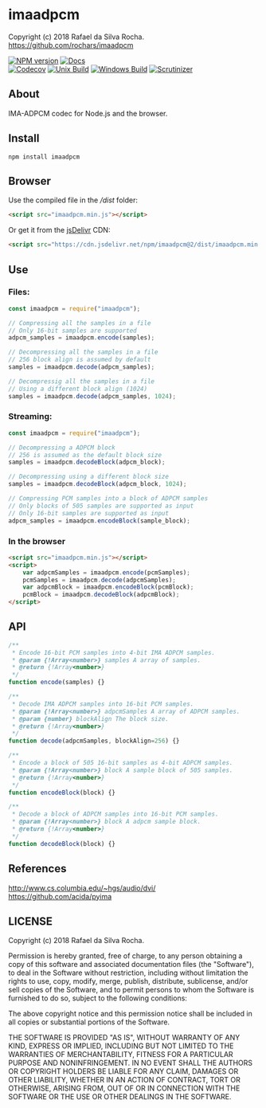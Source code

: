 # imaadpcm
Copyright (c) 2018 Rafael da Silva Rocha.  
https://github.com/rochars/imaadpcm

[![NPM version](https://img.shields.io/npm/v/imaadpcm.svg?style=for-the-badge)](https://www.npmjs.com/package/imaadpcm) [![Docs](https://img.shields.io/badge/docs-online-blue.svg?style=for-the-badge)](https://rochars.github.io/imaadpcm/index.html)  
[![Codecov](https://img.shields.io/codecov/c/github/rochars/imaadpcm.svg?style=flat-square)](https://codecov.io/gh/rochars/imaadpcm) [![Unix Build](https://img.shields.io/travis/rochars/imaadpcm.svg?style=flat-square)](https://travis-ci.org/rochars/imaadpcm) [![Windows Build](https://img.shields.io/appveyor/ci/rochars/imaadpcm.svg?style=flat-square&logo=appveyor)](https://ci.appveyor.com/project/rochars/imaadpcm) [![Scrutinizer](https://img.shields.io/scrutinizer/g/rochars/imaadpcm.svg?style=flat-square&logo=scrutinizer)](https://scrutinizer-ci.com/g/rochars/imaadpcm/)

## About
IMA-ADPCM codec for Node.js and the browser.

## Install
```
npm install imaadpcm
```

## Browser
Use the compiled file in the */dist* folder:
```html
<script src="imaadpcm.min.js"></script>
```

Or get it from the [jsDelivr](https://www.jsdelivr.com) CDN:
```html
<script src="https://cdn.jsdelivr.net/npm/imaadpcm@2/dist/imaadpcm.min.js"></script>
```

## Use

### Files:
```javascript
const imaadpcm = require("imaadpcm");

// Compressing all the samples in a file
// Only 16-bit samples are supported
adpcm_samples = imaadpcm.encode(samples);

// Decompressing all the samples in a file
// 256 block align is assumed by default
samples = imaadpcm.decode(adpcm_samples);

// Decompressig all the samples in a file
// Using a different block align (1024)
samples = imaadpcm.decode(adpcm_samples, 1024);
```

### Streaming:
```javascript
const imaadpcm = require("imaadpcm");

// Decompressing a ADPCM block
// 256 is assumed as the default block size
samples = imaadpcm.decodeBlock(adpcm_block);

// Decompressing using a different block size
samples = imaadpcm.decodeBlock(adpcm_block, 1024);

// Compressing PCM samples into a block of ADPCM samples
// Only blocks of 505 samples are supported as input
// Only 16-bit samples are supported as input
adpcm_samples = imaadpcm.encodeBlock(sample_block);

```

### In the browser
```html
<script src="imaadpcm.min.js"></script>
<script>
    var adpcmSamples = imaadpcm.encode(pcmSamples);
    pcmSamples = imaadpcm.decode(adpcmSamples);
    var adpcmBlock = imaadpcm.encodeBlock(pcmBlock);
    pcmBlock = imaadpcm.decodeBlock(adpcmBlock);
</script>
```

## API
```javascript
/**
 * Encode 16-bit PCM samples into 4-bit IMA ADPCM samples.
 * @param {!Array<number>} samples A array of samples.
 * @return {!Array<number>}
 */
function encode(samples) {}

/**
 * Decode IMA ADPCM samples into 16-bit PCM samples.
 * @param {!Array<number>} adpcmSamples A array of ADPCM samples.
 * @param {number} blockAlign The block size.
 * @return {!Array<number>}
 */
function decode(adpcmSamples, blockAlign=256) {}

/**
 * Encode a block of 505 16-bit samples as 4-bit ADPCM samples.
 * @param {!Array<number>} block A sample block of 505 samples.
 * @return {!Array<number>}
 */
function encodeBlock(block) {}

/**
 * Decode a block of ADPCM samples into 16-bit PCM samples.
 * @param {!Array<number>} block A adpcm sample block.
 * @return {!Array<number>}
 */
function decodeBlock(block) {}
```

## References
http://www.cs.columbia.edu/~hgs/audio/dvi/  
https://github.com/acida/pyima

## LICENSE
Copyright (c) 2018 Rafael da Silva Rocha.

Permission is hereby granted, free of charge, to any person obtaining
a copy of this software and associated documentation files (the
"Software"), to deal in the Software without restriction, including
without limitation the rights to use, copy, modify, merge, publish,
distribute, sublicense, and/or sell copies of the Software, and to
permit persons to whom the Software is furnished to do so, subject to
the following conditions:

The above copyright notice and this permission notice shall be
included in all copies or substantial portions of the Software.

THE SOFTWARE IS PROVIDED "AS IS", WITHOUT WARRANTY OF ANY KIND,
EXPRESS OR IMPLIED, INCLUDING BUT NOT LIMITED TO THE WARRANTIES OF
MERCHANTABILITY, FITNESS FOR A PARTICULAR PURPOSE AND
NONINFRINGEMENT. IN NO EVENT SHALL THE AUTHORS OR COPYRIGHT HOLDERS BE
LIABLE FOR ANY CLAIM, DAMAGES OR OTHER LIABILITY, WHETHER IN AN ACTION
OF CONTRACT, TORT OR OTHERWISE, ARISING FROM, OUT OF OR IN CONNECTION
WITH THE SOFTWARE OR THE USE OR OTHER DEALINGS IN THE SOFTWARE.
